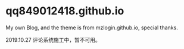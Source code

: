 # qq849012418.github.io
My own Blog, and the theme is from mzlogin.github.io, special thanks.

2019.10.27 评论系统施工中，暂不可用。